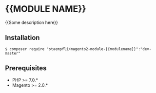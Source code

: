 # {{MODULE NAME}}

{{Some description here}}

## Installation

```
$ composer require "staempfli/magento2-module-{{modulename}}":"dev-master"
```

## Prerequisites

- PHP >= 7.0.*
- Magento >= 2.0.*